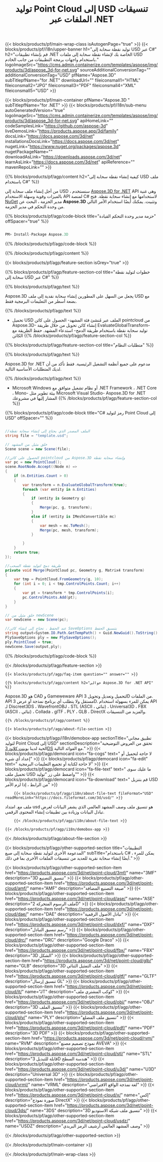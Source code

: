 ﻿---
title: توليد Point Cloud إلى USD تنسيقات الملفات عبر .NET 
weight: 830
url: /ar/net/point-cloud/usd/ 
description: C# كود المصدر لتحميل وتقديم وإضافة سحابة نقطة توليد إلى USD مستندات على .NET على .NET Framework ، .NET Core ، Mono.
---
{{< blocks/products/pf/main-wrap-class isAutogenPage="true" >}}
{{< blocks/products/pf/i18n/upper-banner h1="توليد نقطة سحابة إلى USD عبر C#" h2="قم بإنشاء تطبيقات .NET الخاصة بك لإنشاء نقطة سحابة إلى ملفات USD باستخدام واجهات برمجة التطبيقات من جانب الخادم." logoImageSrc="https://cms.admin.containerize.com/templates/aspose/img/products/3d/aspose_3d-for-net.svg" sourceAdditionalConversionTag="" additionalConversionTag="USD" pfName="Aspose.3D" subTitlepfName="for .NET" downloadUrl="" fileiconsmall1="HTML" fileiconsmall2="JPG" fileiconsmall3="PDF" fileiconsmall4="XML" fileiconsmall5="USD" >}}

{{< blocks/products/pf/main-container pfName="Aspose.3D " subTitlepfName="for .NET" >}}
{{< blocks/products/pf/i18n/sub-menu autoGeneratedVersion="true" logoImageSrc="https://cms.admin.containerize.com/templates/aspose/img/products/3d/aspose_3d-for-net.svg" apiHomeLink="" codeSamplesLink="https://github.com/aspose-3d" liveDemosLink="https://products.aspose.app/3d/family" docsLink="https://docs.aspose.com/3d/net" installationsDocsLink="https://docs.aspose.com/3d/net" nugetLink="https://www.nuget.org/packages/aspose.3d" nugetPackageName="" downloadAsLink="https://downloads.aspose.com/3d/net" learnAsLink="https://docs.aspose.com/3d/net" apiReference="" mavenRepoLink="" >}}

{{% blocks/products/pf/agp/content h2="كيفية إنشاء نقطة سحابة إلى USD ملف باستخدام C#" %}}

 من أجل إنشاء ملف سحابة إلى USD ، سنستخدم
 [Aspose.3D for .NET](https://products.aspose.com/3d/net) 
 API وهي غنية بالميزات وقوية وسهلة الاستخدام API لمنصة C# لاستخدامها مع إنشاء سحابة نقطة. فتح
 [NuGet](https://www.nuget.org/packages/aspose.3d) 
 مدير الحزمة ، البحث عن
 **Aspose.3D** 
 وتثبيت. يمكنك أيضًا استخدام الأمر التالي من وحدة التحكم في مدير الحزمة.

{{% blocks/products/pf/agp/code-block title="حزمة مدير وحدة التحكم القيادة" offSpacer="true" %}}

```cs

PM> Install-Package Aspose.3D


```

{{% /blocks/products/pf/agp/code-block %}}

{{% /blocks/products/pf/agp/content %}}

{{< blocks/products/pf/agp/feature-section isGrey="true" >}}

{{% blocks/products/pf/agp/feature-section-col title="خطوات لتوليد نقطة سحابة إلى USD عبر C#" %}}

{{% blocks/products/pf/agp/text %}}

 Aspose.3D يجعل من السهل على المطورين إنشاء سحابة نقدية إلى ملف USD مع بضعة أسطر من التعليمات البرمجية فقط.

{{% /blocks/products/pf/agp/text %}}

- تحميل USD الملف عبر مُنشئ فئة المشهد- الحصول على كائن pointcloud من Aspose.3D- إنشاء كائن تحويل من خلال طريقة EvaluateGlobalTransform- توليد سحابة نقطة باستخدام طريقة الدمج- استدعاء المشهد. حفظ الطريقة مع الكائن
{{% /blocks/products/pf/agp/feature-section-col %}}

{{% blocks/products/pf/agp/feature-section-col title="متطلبات النظام" %}}

{{% blocks/products/pf/agp/text %}}

 Aspose.3D for .NET مدعوم على جميع أنظمة التشغيل الرئيسية. فقط تأكد من أن لديك المتطلبات الأساسية التالية.

{{% /blocks/products/pf/agp/text %}}

- Microsoft Windows أو نظام تشغيل متوافق مع .NET Framework ، .NET Core ، Mono- بيئة تطوير مثل Microsoft Visual Studio- Aspose.3D for .NET المشار إليها في مشروعك
{{% /blocks/products/pf/agp/feature-section-col %}}

{{% blocks/products/pf/agp/code-block title="C# رمز لتوليد Point Cloud إلى USD" offSpacer="" %}}

```cs

//الملف المصدر الذي يحتاج إلى إنشاء سحابة نقطة
string file = "template.usd";

// خلق مثيل من المشهد
Scene scene = new Scene(file);

//الحصول على كائن pointcloud من Aspose.3D وإنشاء سحابة نقطة
var pc = new PointCloud();
scene.RootNode.Accept((Node n) =>
{
    if (n.Entities.Count > 0)
    {
        var transform = n.EvaluateGlobalTransform(true);
        foreach (var entity in n.Entities)
        {
            if (entity is Geometry g)
            {
                Merge(pc, g, transform);
            }
            else if (entity is IMeshConvertible mc)
            {
                var mesh = mc.ToMesh();
                Merge(pc, mesh, transform);
            }

        }
    }
    return true;
});

//طريقة دمج لتوليد نقطة السحب
private void Merge(PointCloud pc, Geometry g, Matrix4 transform)
{
    var tmp = PointCloud.FromGeometry(g, 10);
    for (int i = 0; i < tmp.ControlPoints.Count; i++)
    {
        var pt = transform * tmp.ControlPoints[i];
        pc.ControlPoints.Add(pt);
    }
}

// خلق مثيل من newScene
var newScene = new Scene(pc);

//عند الحفظ ، تحتاج إلى إنشاء كائن SaveOptions بتنسيق الحفظ
string output=System.IO.Path.GetTempPath() + Guid.NewGuid().ToString() + ".ply";
PlySaveOptions ply = new PlySaveOptions();
ply.PointCloud = true;
newScene.Save(output,ply);


```

{{% /blocks/products/pf/agp/code-block %}}

{{< /blocks/products/pf/agp/feature-section >}}

    {{< blocks/products/pf/agp/faq-item question="" answer="" >}}
 

<!-- aboutfile Starts -->

    {{% blocks/products/pf/agp/content h2="حوالي Aspose.3D for .NET API" %}}

 Aspose.3D هو CAD و Gameweware API لتحميل وتعديل وتحويل 3D من الملفات. API مستقل ولا يتطلب أي برنامج نمذجة أو عرض 3D. يمكن للمرء بسهولة استخدام API لـ Discreet3DS ، WavefrontOBJ ، STL (ASCII ، ثنائي) ، Universal3D ، FBX (ASCII ، ثنائي) ، Collada ، glTF ، PLY ، GLB ، DirectX والمزيد من التنسيقات. 



    {{% /blocks/products/pf/agp/content %}}

    {{< blocks/products/pf/agp/about-file-section >}}

  {{< blocks/products/pf/agp/i18n/demobox-app sectionTitle="تطبيق مجاني لتوليد Point Cloud إلى USD" sectionDescription="تحقق من العروض التوضيحية الحية لدينا [بوينت كلاود 3DS](https://products.aspose.app/3d/point-cloud/usd) مع الفوائد التالية." >}}
            {{< blocks/products/pf/agp/democard icon="fa-cogs" text=" لا حاجة لتحميل أو إعداد أي شيء" >}}
            {{< blocks/products/pf/agp/democard icon="fa-edit" text=" لا حاجة لكتابة أو تجميع التعليمات البرمجية" >}}
            {{< blocks/products/pf/agp/democard icon="fa-file-text" text=" ما عليك سوى تحميل ملف USD واضغط على زر \"توليد\"" >}}
            {{< blocks/products/pf/agp/democard icon="fa-download" text=" قم بتنزيل USD من الرابط ، إذا لزم الأمر" >}}

        {{< blocks/products/pf/agp/i18n/about-file-text fileFormat="USD" readMoreLink="https://docs.fileformat.com/3d/usd/" >}}
ملف مع. امتداد usd هو تنسيق ملف وصف المشهد العالمي الذي يشفر البيانات لغرض تبادل البيانات وزيادة بين تطبيقات إنشاء المحتوى الرقمي.

        {{< /blocks/products/pf/agp/i18n/about-file-text >}}

    {{< /blocks/products/pf/agp/i18n/demobox-app >}}

{{< /blocks/products/pf/agp/about-file-section >}}

<!-- aboutfile Ends -->

{{< blocks/products/pf/agp/other-supported-section title="التطبيقات المدعومة الأخرى لتوليد نقطة سحابة إلى صيغ" subTitle="باستخدام C# ، يمكن للمرء أيضًا إنشاء سحابة نقرية للعديد من تنسيقات الملفات الأخرى بما في ذلك." >}}

{{< blocks/products/pf/agp/other-supported-section-item href="https://products.aspose.com/3d/net/point-cloud/3mf/" name="3MF" description="3D تنسيق التصنيع" >}}
{{< blocks/products/pf/agp/other-supported-section-item href="https://products.aspose.com/3d/net/point-cloud/amf/" name="AMF" description="صيغة التصنيع المضافة" >}}
{{< blocks/products/pf/agp/other-supported-section-item href="https://products.aspose.com/3d/net/point-cloud/ase/" name="ASE" description="ملف الرسوم المتحركة 2D" >}}
{{< blocks/products/pf/agp/other-supported-section-item href="https://products.aspose.com/3d/net/point-cloud/dae/" name="DAE" description="تبادل الأصول الرقمية" >}}
{{< blocks/products/pf/agp/other-supported-section-item href="https://products.aspose.com/3d/net/point-cloud/dxf/" name="DXF" description="رسم تنسيق التبادل" >}}
{{< blocks/products/pf/agp/other-supported-section-item href="https://products.aspose.com/3d/net/point-cloud/drc/" name="DRC" description="Google Draco" >}}
{{< blocks/products/pf/agp/other-supported-section-item href="https://products.aspose.com/3d/net/point-cloud/fbx/" name="FBX" description="3D الشكل" >}}
{{< blocks/products/pf/agp/other-supported-section-item href="https://products.aspose.com/3d/net/point-cloud/glb/" name="GLB" description="3D ملف التمثيل الثنائي" >}}
{{< blocks/products/pf/agp/other-supported-section-item href="https://products.aspose.com/3d/net/point-cloud/gltf/" name="GLTF" description="تنسيق إرسال GL" >}}
{{< blocks/products/pf/agp/other-supported-section-item href="https://products.aspose.com/3d/net/point-cloud/jt/" name="JT" description="كوكب المشتري ملف" >}}
{{< blocks/products/pf/agp/other-supported-section-item href="https://products.aspose.com/3d/net/point-cloud/obj/" name="OBJ" description="3D تنسيق الملف" >}}
{{< blocks/products/pf/agp/other-supported-section-item href="https://products.aspose.com/3d/net/point-cloud/ply/" name="PLY" description="تنسيق ملف المضلع" >}}
{{< blocks/products/pf/agp/other-supported-section-item href="https://products.aspose.com/3d/net/point-cloud/pdf/" name="PDF" description="3D PDF" >}}
{{< blocks/products/pf/agp/other-supported-section-item href="https://products.aspose.com/3d/net/point-cloud/rvm/" name="RVM" description="نموذج تصميم مصنع AVEVA" >}}
{{< blocks/products/pf/agp/other-supported-section-item href="https://products.aspose.com/3d/net/point-cloud/stl/" name="STL" description="قابلة للتبديل 3D هندسة السطح" >}}
{{< blocks/products/pf/agp/other-supported-section-item href="https://products.aspose.com/3d/net/point-cloud/u3d/" name="U3D" description="Universal 3D" >}}
{{< blocks/products/pf/agp/other-supported-section-item href="https://products.aspose.com/3d/net/point-cloud/vrml/" name="VRML" description="لغة نمذجة الواقع الافتراضي" >}}
{{< blocks/products/pf/agp/other-supported-section-item href="https://products.aspose.com/3d/net/point-cloud/x/" name="إكس" description="صورة نموذج DirectX" >}}
{{< blocks/products/pf/agp/other-supported-section-item href="https://products.aspose.com/3d/net/point-cloud/3ds/" name="3DS" description="3D تنسيق ملف شبكة الاستوديو" >}}
{{< blocks/products/pf/agp/other-supported-section-item href="https://products.aspose.com/3d/net/point-cloud/usdz/" name="USDZ" description="وصف المشهد العالمي أرشيف الرمز البريدي" >}}

{{< /blocks/products/pf/agp/other-supported-section >}}

{{< /blocks/products/pf/main-container >}}
    
{{< /blocks/products/pf/main-wrap-class >}}